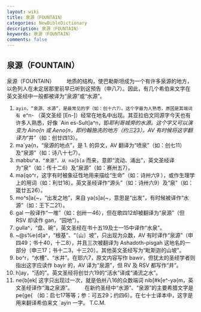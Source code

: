 ```yaml
---
layout: wiki
title: 泉源（FOUNTAIN）
categories: NewBibleDictionary
description: 泉源（FOUNTAIN）
keywords: 泉源（FOUNTAIN）
comments: false
---
```


## 泉源（FOUNTAIN）



泉源（FOUNTAIN）
　　地质的结构，使巴勒斯坦成为一个有许多泉源的地方，以色列人在未定居那里前早已听到这预告（申八7）。因此，有几个希伯来文字在英文圣经中一般都被译为“泉源”或“水源”。
1. `ayin，“泉源、水源”，是最常见的字（如：创十六7）。这个字最为人熟悉，原因是其端词有 `e^n- （英文圣经 [En-]）经常在地名中出现。其亚拉伯文同源字今天也有许多人熟悉，好像 `Ain
es-Sult]a^n，即*耶利哥城旁的水源。这个字又可以演变为 Aino{n 或 Aeno{n，即约翰施洗的地方（约三23）。AV 有时候将这字翻译为*“井”（如：创廿四13）。
2. ma`ya{n，“泉源的地点”，是 1. 的异文，AV 翻译为“喷泉”（如：创七11）及“泉源”（如：诗八十七7）。
3. mabbu^a`，“泉源”，从 na{b[a` 而来，意即“流动、涌出”，英文圣经译为“泉”（如：传十二6）及“泉源”（如：赛卅五7）。
4. ma{qo^r，这字有时被象征性地用来描绘“生命”（如：诗卅六9 ），或作生理学上的用词（如：利廿18）。英文圣经译作“源头”（如：诗卅六9）及“泉”（如：箴廿五26）。
5. mo^s]a{~，“出发之地”，来自 ya{s]a{~，意思是“出发”，有时候被译作“水源”（如：王下二21）。
6. gal 一般译作“一堆”（如：创卅一46），但在歌四12却被翻译为“泉源”（但 RSV 却读作 gan，“园地”）。
7. gulla^，“盘、碗”，英文圣经在书十五19及士一15中译作“水泉”。
8. ~@s%e{d[a^，“根基”、“〔山〕坡”，只出现为众数，AV 有时译作“泉源”（申四49；书十40，十二8），并且三次被翻译为 Ashadoth-pisgah 这地名的一部分（申三17；书十二3，十三20）。其他英文圣经写为“毗斯迦的山坡”。
9. bo^r，“水槽”、“水井”。在耶六7，原文内容写作 bawir，但犹太的圣经学者则指出这字应读作 bayir
的，AV 译为“泉源”，但 RV 及 RSV 都写作“井”。
10. h]ay，“活的”。英文圣经将创廿六19的“活水”译成“涌流之水”。
11. ne{b[ek[ 这字只出现过一次，就是伯卅八16的众数端词 nib[#k[e^-ya{m，英文圣经译作“海之泉源”。
　　在新约圣经中“水源”、“泉源”的主要希腊文字是 pe{ge{ （如：启七17等等；参：可五29；约四6）。在七十士译本中，这字是用来翻译希伯来文 `ayin 一字。
T.C.M.



